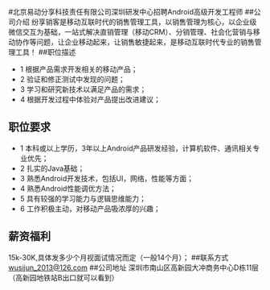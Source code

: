 #北京易动分享科技责任有限公司深圳研发中心招聘Android高级开发工程师
##公司介绍
纷享销客是移动互联时代的销售管理工具，以销售管理为核心，以企业级微信交互为基础，一站式解决直销管理（移动CRM）、分销管理、社会化营销与移动协作等问题，让企业移动起来，让销售敏捷起来，是移动互联时代专业的销售管理工具！
##职位描述
* 1 根据产品需求开发相关的移动产品；
* 2 验证和修正测试中发现的问题；
* 3 学习和研究新技术以满足产品的需求；
* 4 根据开发过程中体验对产品提出改进建议；

## 职位要求
* 1 本科或以上学历，3年以上Android产品研发经验，计算机软件、通讯相关专业优先；
* 2 扎实的Java基础；
* 3 熟悉Android开发技术，包括UI，网络，性能等方面；
* 4 熟悉Android性能调优方法；
* 5 具有较强的学习能力与逻辑思维能力；
* 6 工作积极主动，对移动产品吸浓厚的兴趣；

## 薪资福利
15k-30K,具体发多少个月视面试情况而定（一般14个月）；
##联系方式
wusijun_2013@126.com
##公司地址
深圳市南山区高新园大冲商务中心D栋11层（高新园地铁站B出口就可以看到）
